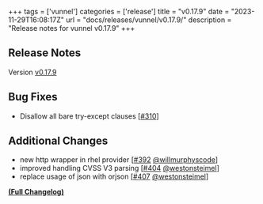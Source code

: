 +++
tags = ['vunnel']
categories = ['release']
title = "v0.17.9"
date = "2023-11-29T16:08:17Z"
url = "docs/releases/vunnel/v0.17.9/"
description = "Release notes for vunnel v0.17.9"
+++

## Release Notes

Version [v0.17.9](https://github.com/anchore/vunnel/releases/tag/v0.17.9)

## Bug Fixes

- Disallow all bare try-except clauses [[#310](https://github.com/anchore/vunnel/issues/310)]

## Additional Changes

- new http wrapper in rhel provider [[#392](https://github.com/anchore/vunnel/pull/392) [@willmurphyscode](https://github.com/willmurphyscode)]
- improved handling CVSS V3 parsing [[#404](https://github.com/anchore/vunnel/pull/404) [@westonsteimel](https://github.com/westonsteimel)]
- replace usage of json with orjson [[#407](https://github.com/anchore/vunnel/pull/407) [@westonsteimel](https://github.com/westonsteimel)]

**[(Full Changelog)](https://github.com/anchore/vunnel/compare/v0.17.8...v0.17.9)**

